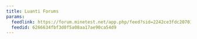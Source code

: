 ```yaml
---
title: Luanti Forums
params:
  feedlink: https://forum.minetest.net/app.php/feed?sid=2242ce3fdc2070150582d2992d39b8c8
  feedid: 6266634fbf3d0f5a08aa17ae90ca54d9
---
```

